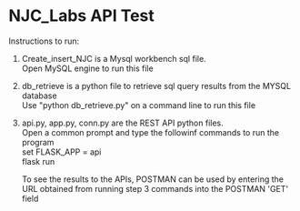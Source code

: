# NJC_Labs API Test <br />

Instructions to run:
1) Create_insert_NJC is a Mysql workbench sql file. <br /> 
   Open MySQL engine to run this file <br />
2) db_retrieve is a python file to retrieve sql query results from the MYSQL database <br />
   Use "python db_retrieve.py" on a command line to run this file <br />
3) api.py, app.py, conn.py are the REST API python files. <br />
   Open a common prompt and type the followinf commands to run the program <br />
   set FLASK_APP = api<br />
   flask run
   
   To see the results to the APIs, POSTMAN can be used by entering the URL obtained from running step 3 commands into the POSTMAN 'GET' field 


